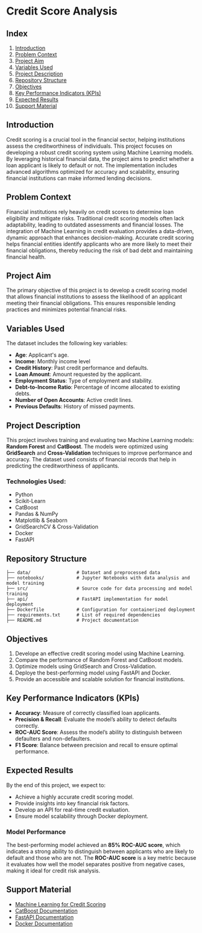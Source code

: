 # Credit Score Analysis

## Index
1. [Introduction](#introduction)
2. [Problem Context](#problem-context)
3. [Project Aim](#project-aim)
4. [Variables Used](#variables-used)
5. [Project Description](#project-description)
6. [Repository Structure](#repository-structure)
7. [Objectives](#objectives)
8. [Key Performance Indicators (KPIs)](#key-performance-indicators-kpis)
9. [Expected Results](#expected-results)
10. [Support Material](#support-material)

## Introduction
Credit scoring is a crucial tool in the financial sector, helping institutions assess the creditworthiness of individuals. This project focuses on developing a robust credit scoring system using Machine Learning models. By leveraging historical financial data, the project aims to predict whether a loan applicant is likely to default or not. The implementation includes advanced algorithms optimized for accuracy and scalability, ensuring financial institutions can make informed lending decisions.

## Problem Context
Financial institutions rely heavily on credit scores to determine loan eligibility and mitigate risks. Traditional credit scoring models often lack adaptability, leading to outdated assessments and financial losses. The integration of Machine Learning in credit evaluation provides a data-driven, dynamic approach that enhances decision-making. Accurate credit scoring helps financial entities identify applicants who are more likely to meet their financial obligations, thereby reducing the risk of bad debt and maintaining financial health.

## Project Aim
The primary objective of this project is to develop a credit scoring model that allows financial institutions to assess the likelihood of an applicant meeting their financial obligations. This ensures responsible lending practices and minimizes potential financial risks.

## Variables Used
The dataset includes the following key variables:
- **Age**: Applicant's age.
- **Income**: Monthly income level
- **Credit History**: Past credit performance and defaults.
- **Loan Amount**: Amount requested by the applicant.
- **Employment Status**: Type of employment and stability.
- **Debt-to-Income Ratio**: Percentage of income allocated to existing debts.
- **Number of Open Accounts**: Active credit lines.
- **Previous Defaults**: History of missed payments.

## Project Description
This project involves training and evaluating two Machine Learning models: **Random Forest** and **CatBoost**. The models were optimized using **GridSearch** and **Cross-Validation** techniques to improve performance and accuracy. The dataset used consists of financial records that help in predicting the creditworthiness of applicants.

### Technologies Used:
- Python
- Scikit-Learn
- CatBoost
- Pandas & NumPy
- Matplotlib & Seaborn
- GridSearchCV & Cross-Validation
- Docker
- FastAPI

## Repository Structure
```
├── data/                 # Dataset and preprocessed data
├── notebooks/            # Jupyter Notebooks with data analysis and model training
├── src/                  # Source code for data processing and model training
├── api/                  # FastAPI implementation for model deployment
├── Dockerfile            # Configuration for containerized deployment
├── requirements.txt      # List of required dependencies
├── README.md             # Project documentation
```

## Objectives
1. Develope an effective credit scoring model using Machine Learning.
2. Compare the performance of Random Forest and CatBoost models.
3. Optimize models using GridSearch and Cross-Validation.
4. Deploye the best-performing model using FastAPI and Docker.
5. Provide an accessible and scalable solution for financial institutions.

## Key Performance Indicators (KPIs)
- **Accuracy**: Measure of correctly classified loan applicants.
- **Precision & Recall**: Evaluate the model’s ability to detect defaults correctly.
- **ROC-AUC Score**: Assess the model’s ability to distinguish between defaulters and non-defaulters.
- **F1 Score**: Balance between precision and recall to ensure optimal performance.

## Expected Results
By the end of this project, we expect to:
- Achieve a highly accurate credit scoring model.
- Provide insights into key financial risk factors.
- Develop an API for real-time credit evaluation.
- Ensure model scalability through Docker deployment.

### Model Performance
The best-performing model achieved an **85% ROC-AUC score**, which indicates a strong ability to distinguish between applicants who are likely to default and those who are not. The **ROC-AUC score** is a key metric because it evaluates how well the model separates positive from negative cases, making it ideal for credit risk analysis.

## Support Material
- [Machine Learning for Credit Scoring](https://www.sciencedirect.com/topics/computer-science/credit-scoring)
- [CatBoost Documentation](https://catboost.ai/docs/)
- [FastAPI Documentation](https://fastapi.tiangolo.com/)
- [Docker Documentation](https://docs.docker.com/)


